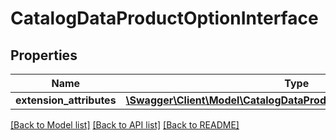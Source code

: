 # CatalogDataProductOptionInterface

## Properties
Name | Type | Description | Notes
------------ | ------------- | ------------- | -------------
**extension_attributes** | [**\Swagger\Client\Model\CatalogDataProductOptionExtensionInterface**](CatalogDataProductOptionExtensionInterface.md) |  | [optional] 

[[Back to Model list]](../README.md#documentation-for-models) [[Back to API list]](../README.md#documentation-for-api-endpoints) [[Back to README]](../README.md)



